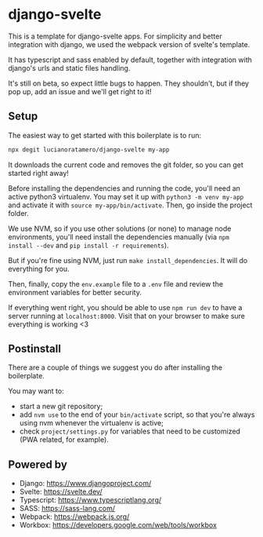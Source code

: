# django-svelte

This is a template for django-svelte apps. For simplicity and better integration with django, we used the webpack version of svelte's template.

It has typescript and sass enabled by default, together with integration with django's urls and static files handling.

It's still on beta, so expect little bugs to happen. They shouldn't, but if they pop up, add an issue and we'll get right to it!

## Setup

The easiest way to get started with this boilerplate is to run:

```sh
npx degit lucianoratamero/django-svelte my-app
```

It downloads the current code and removes the git folder, so you can get started right away!

Before installing the dependencies and running the code, you'll need an active python3 virtualenv. You may set it up with `python3 -m venv my-app` and activate it with `source my-app/bin/activate`. Then, go inside the project folder.

We use NVM, so if you use other solutions (or none) to manage node environments, you'll need install the dependencies manually (via `npm install --dev` and `pip install -r requirements`).

But if you're fine using NVM, just run `make install_dependencies`. It will do everything for you.

Then, finally, copy the `env.example` file to a `.env` file and review the environment variables for better security.

If everything went right, you should be able to use `npm run dev` to have a server running at `localhost:8000`. Visit that on your browser to make sure everything is working <3


## Postinstall

There are a couple of things we suggest you do after installing the boilerplate.

You may want to:

- start a new git repository;
- add `nvm use` to the end of your `bin/activate` script, so that you're always using nvm whenever the virtualenv is active;
- check `project/settings.py` for variables that need to be customized (PWA related, for example).

## Powered by

- Django: https://www.djangoproject.com/
- Svelte: https://svelte.dev/
- Typescript: https://www.typescriptlang.org/
- SASS: https://sass-lang.com/
- Webpack: https://webpack.js.org/
- Workbox: https://developers.google.com/web/tools/workbox
